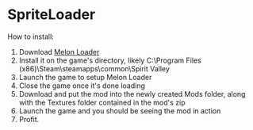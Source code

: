 # SpriteLoader

How to install:
 1. Download [Melon Loader](https://github.com/LavaGang/MelonLoader/releases/download/v0.7.0/MelonLoader.Installer.exe)
 2. Install it on the game's directory, likely C:\Program Files (x86)\Steam\steamapps\common\Spirit Valley
 3. Launch the game to setup Melon Loader
 4. Close the game once it's done loading
 5. Download and put the mod into the newly created Mods folder, along with the Textures folder contained in the mod's zip
 6. Launch the game and you should be seeing the mod in action
 7. Profit.
